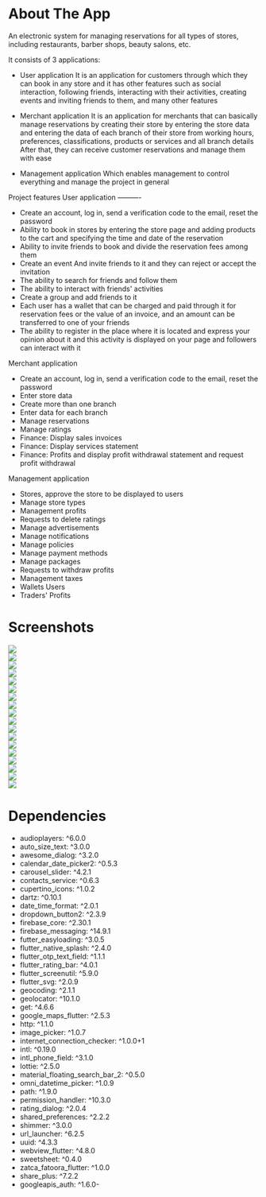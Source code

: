 # About The App
An electronic system for managing reservations for all types of stores, including restaurants, barber shops, beauty salons, etc.

It consists of 3 applications:
- User application
It is an application for customers through which they can book in any store and it has other features such as social interaction, following friends, interacting with their activities, creating events and inviting friends to them, and many other features

- Merchant application 
It is an application for merchants that can basically manage reservations by creating their store by entering the store data and entering the data of each branch of their store from working hours, preferences, classifications, products or services and all branch details
After that, they can receive customer reservations and manage them with ease

- Management application
Which enables management to control everything and manage the project in general

Project features
User application
———-
- Create an account, log in, send a verification code to the email, reset the password
- Ability to book in stores by entering the store page and adding products to the cart and specifying the time and date of the reservation
- Ability to invite friends to book and divide the reservation fees among them
- Create an event And invite friends to it and they can reject or accept the invitation
- The ability to search for friends and follow them
- The ability to interact with friends' activities
- Create a group and add friends to it
- Each user has a wallet that can be charged and paid through it for reservation fees or the value of an invoice, and an amount can be transferred to one of your friends
- The ability to register in the place where it is located and express your opinion about it and this activity is displayed on your page and followers can interact with it

Merchant application
- Create an account, log in, send a verification code to the email, reset the password
- Enter store data
- Create more than one branch
- Enter data for each branch
- Manage reservations
- Manage ratings
- Finance: Display sales invoices
- Finance: Display services statement
- Finance: Profits and display profit withdrawal statement and request profit withdrawal

Management application
- Stores, approve the store to be displayed to users
- Manage store types
- Management profits
- Requests to delete ratings
- Manage advertisements
- Manage notifications
- Manage policies
- Manage payment methods
- Manage packages
- Requests to withdraw profits
- Management taxes
- Wallets Users
- Traders' Profits

# Screenshots
<div>
<img src= "https://github.com/user-attachments/assets/54bcaa4e-254e-4190-92dd-175be2cebe27">
</div>

<div>
<img src= "https://github.com/user-attachments/assets/2647ee62-96e5-4d1e-af97-37c23f0437d5">
</div>

<div>
<img src= "https://github.com/user-attachments/assets/d5dea3bc-09ff-489a-b67a-f0820c193ab3">
</div>

<div>
<img src= "https://github.com/user-attachments/assets/0adb74b3-835a-418f-95dd-ea4de353652b">
</div>

<div>
<img src= "https://github.com/user-attachments/assets/8b4d272b-8df0-49a3-8b94-c447f9080fad">
</div>

<div>
<img src= "https://github.com/user-attachments/assets/8d09de7d-d4fa-41fd-a7c9-3bae441062ea">
</div>

<div>
<img src= "https://github.com/user-attachments/assets/73b53ffa-1c68-46e0-ae47-89b8f04b61b3">
</div>

<div>
<img src= "https://github.com/user-attachments/assets/f5d96bc8-3ba6-4dec-b31c-277e1312970b">
</div>

<div>
<img src= "https://github.com/user-attachments/assets/a146c37c-5b01-471b-bcc6-be6e7fba7585">
</div>

<div>
<img src= "https://github.com/user-attachments/assets/abd6a5da-175b-4410-b3a1-da9a50c98eef">
</div>

<div>
<img src= "https://github.com/user-attachments/assets/eb19fc08-20fd-41ca-bfb5-f529e383986a">
</div>

<div>
<img src= "https://github.com/user-attachments/assets/feb63b49-53e0-4bd7-aa06-e05992edf073">
</div>

<div>
<img src= "https://github.com/user-attachments/assets/e4f88775-1157-4c0e-806f-7f450b674ddc">
</div>

<div>
<img src= "https://github.com/user-attachments/assets/83ec8ecc-97a8-4acc-9332-d7331625c107">
</div>

<div>
<img src= "https://github.com/user-attachments/assets/e108a41e-4fe6-4ec9-998f-89c259077e7a">
</div>

<div>
<img src= "https://github.com/user-attachments/assets/56a7aa2a-42b1-4e75-a26f-d77a0a0912df">
</div>

<div>
<img src= "https://github.com/user-attachments/assets/cc80e806-c9fb-4353-94c3-f6c8698f4d50">
</div>

<div>
<img src= "https://github.com/user-attachments/assets/38557307-368d-4a0b-b5e4-fa5a623de6aa">
</div>

# Dependencies
- audioplayers: ^6.0.0
- auto_size_text: ^3.0.0
- awesome_dialog: ^3.2.0
- calendar_date_picker2: ^0.5.3
- carousel_slider: ^4.2.1
- contacts_service: ^0.6.3
- cupertino_icons: ^1.0.2
- dartz: ^0.10.1
- date_time_format: ^2.0.1
- dropdown_button2: ^2.3.9
- firebase_core: ^2.30.1
- firebase_messaging: ^14.9.1
- futter_easyloading: ^3.0.5
- flutter_native_splash: ^2.4.0
- flutter_otp_text_field: ^1.1.1
- flutter_rating_bar: ^4.0.1
- flutter_screenutil: ^5.9.0
- flutter_svg: ^2.0.9
- geocoding: ^2.1.1
- geolocator: ^10.1.0
- get: ^4.6.6
- google_maps_flutter: ^2.5.3
- http: ^1.1.0
- image_picker: ^1.0.7
- internet_connection_checker: ^1.0.0+1
- intl: ^0.19.0
- intl_phone_field: ^3.1.0
- lottie: ^2.5.0
- material_floating_search_bar_2: ^0.5.0
- omni_datetime_picker: ^1.0.9
- path: ^1.9.0
- permission_handler: ^10.3.0
- rating_dialog: ^2.0.4
- shared_preferences: ^2.2.2
- shimmer: ^3.0.0
- url_launcher: ^6.2.5
- uuid: ^4.3.3
- webview_flutter: ^4.8.0
- sweetsheet: ^0.4.0
- zatca_fatoora_flutter: ^1.0.0
- share_plus: ^7.2.2
- googleapis_auth: ^1.6.0-
